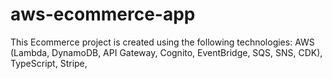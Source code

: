 # aws-ecommerce-app
This Ecommerce  project is created using the following technologies:  AWS (Lambda, DynamoDB, API Gateway, Cognito, EventBridge, SQS, SNS, CDK), TypeScript, Stripe,
